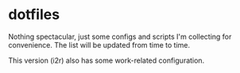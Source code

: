 # dotfiles

Nothing spectacular, just some configs and scripts I'm collecting for
convenience. The list will be updated from time to time.

This version (i2r) also has some work-related configuration.
